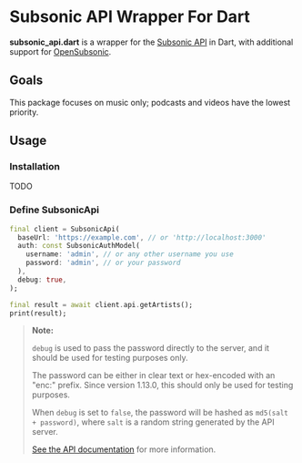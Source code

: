 # Subsonic API Wrapper For Dart

**subsonic_api.dart** is a wrapper for the [Subsonic API](https://www.subsonic.org/) in Dart, with additional support for [OpenSubsonic](https://opensubsonic.netlify.app/).

## Goals

This package focuses on music only; podcasts and videos have the lowest priority.

## Usage

### Installation

TODO

### Define SubsonicApi

```dart
final client = SubsonicApi(
  baseUrl: 'https://example.com', // or 'http://localhost:3000'
  auth: const SubsonicAuthModel(
    username: 'admin', // or any other username you use
    password: 'admin', // or your password
  ),
  debug: true,
);

final result = await client.api.getArtists();
print(result);
```

> **Note:**
> 
> `debug` is used to pass the password directly to the server, and it should be used for testing purposes only.
>
> The password can be either in clear text or hex-encoded with an "enc:" prefix. Since version 1.13.0, this should only be used for testing purposes. 
>
> When `debug` is set to `false`, the password will be hashed as `md5(salt + password)`, where `salt` is a random string generated by the API server.
>
> [See the API documentation](https://subsonic.org/pages/api.jsp) for more information.
